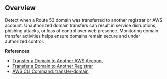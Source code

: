 ## Overview

Detect when a Route 53 domain was transferred to another registrar or AWS account. Unauthorized domain transfers can result in service disruptions, phishing attacks, or loss of control over web presence. Monitoring domain transfer activities helps ensure domains remain secure and under authorized control.

**References**:
- [Transfer a Domain to Another AWS Account](https://docs.aws.amazon.com/Route53/latest/DeveloperGuide/domain-transfer.html)
- [Transfer a Domain to Another Registrar](https://docs.aws.amazon.com/Route53/latest/DeveloperGuide/domain-transfer-to-route-53.html)
- [AWS CLI Command: transfer-domain](https://awscli.amazonaws.com/v2/documentation/api/latest/reference/route53domains/transfer-domain.html)
